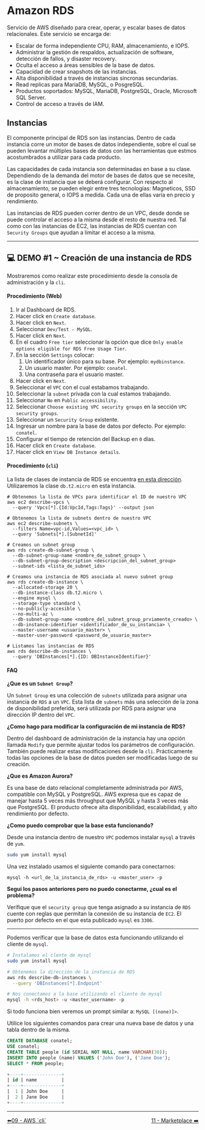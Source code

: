 # Amazon RDS

Servicio de AWS diseñado para crear, operar, y escalar bases de datos relacionales. Este servicio se encarga de:

- Escalar de forma independiente CPU, RAM, almacenamiento, e IOPS.
- Administrar la gestión de respaldos, actualización de software, detección de fallos, y disaster recovery.
- Oculta el acceso a áreas sensibles de la base de datos.
- Capacidad de crear snapshots de las instancias.
- Alta disponibilidad a través de instancias sincronas secundarias.
- Read replicas para MariaDB, MySQL, o PosgreSQL.
- Productos soportados: MySQL, MariaDB, PostgreSQL, Oracle, Microsoft SQL Server.
- Control de acceso a través de IAM.

## Instancias

El componente principal de RDS son las instancias. Dentro de cada instancia corre un motor de bases de datos independiente, sobre el cual se pueden levantar múltiples bases de datos con las herramientas que estmos acostumbrados a utilizar para cada producto. 

Las capacidades de cada instancia son determinadas en base a su clase. Dependiendo de la demanda del motor de bases de datos que se necesite, es la clase de instancia que se deberá configurar. Con respecto al almacenamiento, se pueden elegir entre tres tecnologías: Magneticos, SSD de proposito general, o IOPS a medida. Cada una de ellas varía en precio y rendimiento. 

Las instancias de RDS pueden correr dentro de un VPC, desde donde se puede controlar el acceso a la misma desde el resto de nuestra red. Tal como con las instancias de EC2, las instancias de RDS cuentan con `Security Groups` que ayudan a limitar el acceso a la misma.

---

## 💻 DEMO #1 ~ Creación de una instancia de RDS <a name="demo018"></a>

Mostraremos como realizar este procedimiento desde la consola de administración y la `cli`.

#### Procedimiento (Web)

1. Ir al Dashboard de RDS.
2. Hacer click en `Create database`.
3. Hacer click en `Next`.
4. Seleccionar `Dev/Test - MySQL`.
5. Hacer click en `Next`.
6. En el cuadro `Free tier` seleccionar la opción que dice `Only enable options eligible for RDS Free Usage Tier`.
7. En la sección `Settings` colocar:
   1. Un identificador único para su base. Por ejemplo: `mydbinstance`.
   2. Un usuario master. Por ejemplo: `conatel`.
   3. Una contraseña para el usuario master.
8. Hacer click en `Next`.
9. Seleccionar el `VPC` con el cual estabamos trabajando.
10. Seleccionar la `subnet` privada con la cual estamos trabajando.
11. Seleccionar `No` en `Public accessibility`.
12. Seleccionar `Choose existing VPC security groups` en la sección `VPC security groups`.
13. Seleccionar un `Security Group` existente.
14. Ingresar un nombre para la base de datos por defecto. Por ejemplo: `conatel`.
15. Configurar el tiempo de retención del Backup en `0` días.
16. Hacer click en `Create database`.
17. Hacer click en `View DB Instance details`.

#### Procedimiento (`cli`)

La lista de clases de instancia de RDS se encuentra [en esta dirección](https://docs.aws.amazon.com/AmazonRDS/latest/UserGuide/Concepts.DBInstanceClass.html). Utilizaremos la clase `db.t2.micro` en esta instancia.

```
# Obtenemos la lista de VPCs para identificar el ID de nuestro VPC
aws ec2 describe-vpcs \
  --query 'Vpcs[*].{Id:VpcId,Tags:Tags}' --output json

# Obtenemos la lista de subnets dentro de nuestro VPC
aws ec2 describe-subnets \
  --filters Name=vpc-id,Values=<vpc_id> \
  --query 'Subnets[*].[SubnetId]'

# Creamos un subnet group
aws rds create-db-subnet-group \
  --db-subnet-group-name <nombre_de_subnet_group> \
  --db-subnet-group-description <descripcion_del_subnet_group>
  --subnet-ids <lista_de_subnet_ids>

# Creamos una instancia de RDS asociada al nuevo subnet group
aws rds create-db-instance \
  --allocated-storage 20 \
  --db-instance-class db.t2.micro \
  --engine mysql \
  --storage-type standard \
  --no-publicly-accesible \
  --no-multi-az \
  --db-subnet-group-name <nombre_del_subnet_group_prviamente_creado> \
  --db-instance-identifier <identificador_de_su_instancia> \
  --master-username <usuario_master> \
  --master-user-password <password_de_usuario_master>

# Listamos las instancias de RDS
aws rds describe-db-instances \
  --query 'DBInstances[*].{ID: DBInstanceIdentifier}'
```

#### FAQ

**¿Que es un `Subnet Group`?**

Un `Subnet Group` es una colección de `subnets` utilizada para asignar una instancia de `RDS` a un `VPC`. Esta lista de `subnets` más una selección de la zona de disponibilidad preferida, será utilizada por RDS para asignar una dirección IP dentro del `VPC`.

**¿Como hago para modificar la configuración de mi instancia de RDS?**

Dentro del dashboard de administración de la instancia hay una opción llamada `Modify` que permite ajustar todos los parámetros de configuración. También puede realizar estas modificaciones desde la `cli`. Prácticamente todas las opciones de la base de datos pueden ser modificadas luego de su creación.

**¿Que es Amazon Aurora?**

Es una base de dato relacional completamente administrada por AWS, compatible con MySQL y PostgreSQL. AWS expresa que es capaz de manejar hasta 5 veces más throughput que MySQL y hasta 3 veces más que PostgreSQL. El producto ofrece alta disponibilidad, escalabilidad, y alto rendimiento por defecto. 

**¿Como puedo comprobar que la base esta funcionando?**

Desde una instancia dentro de nuestro `VPC` podemos instalar `mysql` a través de `yum`.

```bash
sudo yum install mysql
```

Una vez instalado usamos el siguiente comando para conectarnos:

```
mysql -h <url_de_la_instancia_de_rds> -u <master_user> -p
```

**Segui los pasos anteriores pero no puedo conectarme, ¿cual es el problema?**

Verífique que el `security group` que tenga asignado a su instancia de `RDS` cuente con reglas que permitan la conexión de su instancia de `EC2`. El puerto por defecto en el que esta publicado `mysql` es `3306`.

---

Podemos veríficar que la base de datos esta funcionando utilizando el cliente de `mysql`.

```bash
# Instalamos el clente de mysql
sudo yum install mysql

# Obtenemos la dirección de la instancia de RDS
aws rds describe-db-instances \
  --query 'DBInstances[*].Endpoint'

# Nos conectamos a la base utilizando el cliente de mysql
mysql -h <rds_host> -u <master_username> -p
```

Si todo funciona bien veremos un prompt similar a: `MySQL [(none)]>`.

Utilice los siguientes comandos para crear una nueva base de datos y una tabla dentro de la misma.

```sql
CREATE DATABASE conatel;
USE conatel;
CREATE TABLE people (id SERIAL NOT NULL, name VARCHAR(30));
INSERT INTO people (name) VALUES ('John Doe'), ('Jane Doe');
SELECT * FROM people;

+----+--------------+
| id | name         |
+----+--------------+
|  1 | John Doe     |
|  2 | Jane Doe     |
+----+--------------+
```

---
<div style="width: 100%">
  <div style="float: left"><a href="../guias/09_aws_cli.md">⬅️09 - AWS `cli`</a></div>
  <div style="float: right"><a href="../guias/11_marketplace.md">11 - Marketplace ➡️</a></div>
</div>

